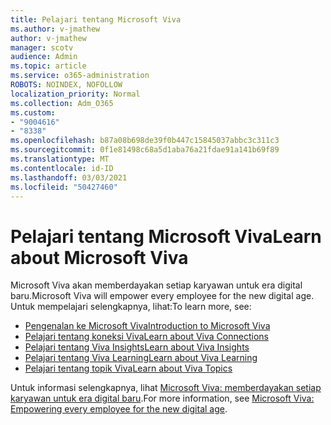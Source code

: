 ```yaml
---
title: Pelajari tentang Microsoft Viva
ms.author: v-jmathew
author: v-jmathew
manager: scotv
audience: Admin
ms.topic: article
ms.service: o365-administration
ROBOTS: NOINDEX, NOFOLLOW
localization_priority: Normal
ms.collection: Adm_O365
ms.custom:
- "9004616"
- "8338"
ms.openlocfilehash: b87a08b698de39f0b447c15845037abbc3c311c3
ms.sourcegitcommit: 0f1e81498c68a5d1aba76a21fdae91a141b69f89
ms.translationtype: MT
ms.contentlocale: id-ID
ms.lasthandoff: 03/03/2021
ms.locfileid: "50427460"
---
```

# <a name="learn-about-microsoft-viva"></a><span data-ttu-id="539b5-102">Pelajari tentang Microsoft Viva</span><span class="sxs-lookup"><span data-stu-id="539b5-102">Learn about Microsoft Viva</span></span>

<span data-ttu-id="539b5-103">Microsoft Viva akan memberdayakan setiap karyawan untuk era digital baru.</span><span class="sxs-lookup"><span data-stu-id="539b5-103">Microsoft Viva will empower every employee for the new digital age.</span></span> <span data-ttu-id="539b5-104">Untuk mempelajari selengkapnya, lihat:</span><span class="sxs-lookup"><span data-stu-id="539b5-104">To learn more, see:</span></span>

- [<span data-ttu-id="539b5-105">Pengenalan ke Microsoft Viva</span><span class="sxs-lookup"><span data-stu-id="539b5-105">Introduction to Microsoft Viva</span></span>](https://www.microsoft.com/microsoft-viva/overview)
- [<span data-ttu-id="539b5-106">Pelajari tentang koneksi Viva</span><span class="sxs-lookup"><span data-stu-id="539b5-106">Learn about Viva Connections</span></span>](https://aka.ms/VivaConnectionsBlog/)
- [<span data-ttu-id="539b5-107">Pelajari tentang Viva Insights</span><span class="sxs-lookup"><span data-stu-id="539b5-107">Learn about Viva Insights</span></span>](https://aka.ms/VivaInsightsBlog)
- [<span data-ttu-id="539b5-108">Pelajari tentang Viva Learning</span><span class="sxs-lookup"><span data-stu-id="539b5-108">Learn about Viva Learning</span></span>](https://aka.ms/VivaLearningBlog)
- [<span data-ttu-id="539b5-109">Pelajari tentang topik Viva</span><span class="sxs-lookup"><span data-stu-id="539b5-109">Learn about Viva Topics</span></span>](https://aka.ms/viva/topics/blog)

<span data-ttu-id="539b5-110">Untuk informasi selengkapnya, lihat [Microsoft Viva: memberdayakan setiap karyawan untuk era digital baru](https://www.microsoft.com/microsoft-365/blog/2021/02/04/microsoft-viva-empowering-every-employee-for-the-new-digital-age/).</span><span class="sxs-lookup"><span data-stu-id="539b5-110">For more information, see [Microsoft Viva: Empowering every employee for the new digital age](https://www.microsoft.com/microsoft-365/blog/2021/02/04/microsoft-viva-empowering-every-employee-for-the-new-digital-age/).</span></span>
